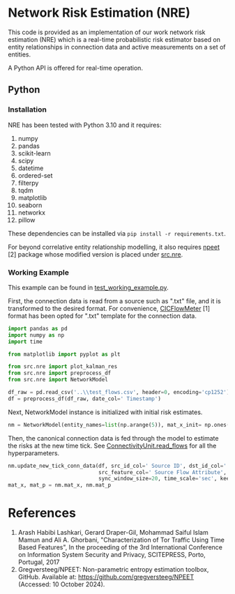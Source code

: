 # Network Risk Estimation (NRE)
This code is provided as an implementation of our work 
network risk estimation (NRE) which is a real-time probabilistic 
risk estimator based on entity relationships in connection data 
and active measurements on a set of entities.

A Python API is offered for real-time operation.

## Python

### Installation
NRE has been tested with Python 3.10 and it requires:
1. numpy
2. pandas
3. scikit-learn
4. scipy
5. datetime
6. ordered-set
7. filterpy
8. tqdm
9. matplotlib
10. seaborn
11. networkx
12. pillow

These dependencies can be installed via
`
pip install -r requirements.txt
`.

For beyond correlative entity relationship modelling, it
also requires [npeet](https://github.com/gregversteeg/NPEET) [2]
package whose modified version is placed under [src.nre](https://github.com/ab126/NRE/tree/main/src/nre).


### Working Example
This example can be found in [test_working_example.py](https://github.com/ab126/NRE/blob/main/test_working_example.py).

First, the connection data is read from a source
such as ".txt" file, and it is transformed to the desired format. For convenience, [CICFlowMeter](https://www.unb.ca/cic/research/applications.html#CICFlowMeter) [1]
format has been opted for ".txt" template for the connection data.

```python
import pandas as pd
import numpy as np
import time

from matplotlib import pyplot as plt

from src.nre import plot_kalman_res
from src.nre import preprocess_df
from src.nre import NetworkModel

df_raw = pd.read_csv('..\\test_flows.csv', header=0, encoding='cp1252')
df = preprocess_df(df_raw, date_col=' Timestamp')
```
Next, NetworkModel instance is initialized with initial risk estimates.

```python
nm = NetworkModel(entity_names=list(np.arange(5)), mat_x_init= np.ones(5), mat_p_init=np.eye(5))
```
Then, the canonical connection data is fed through the model to estimate the risks at the new time tick. See [ConnectivityUnit.read_flows](https://github.com/ab126/NRE/blob/main/src/network_connectivity.py)
for all the hyperparameters.

```python
nm.update_new_tick_conn_data(df, src_id_col=' Source ID', dst_id_col=' Destination ID',
                             src_feature_col=' Source Flow Attribute', dst_feature_col=' Destination Flow Attribute',
                             sync_window_size=20, time_scale='sec', keep_unit=True)
mat_x, mat_p = nm.mat_x, nm.mat_p
```

# References
1. Arash Habibi Lashkari, Gerard Draper-Gil, Mohammad Saiful Islam Mamun and Ali A. Ghorbani, "Characterization of Tor Traffic Using Time Based Features", In the proceeding of the 3rd International Conference on Information System Security and Privacy, SCITEPRESS, Porto, Portugal, 2017
2. Gregversteeg/NPEET: Non-parametric entropy estimation toolbox, GitHub. Available at: https://github.com/gregversteeg/NPEET (Accessed: 10 October 2024). 
